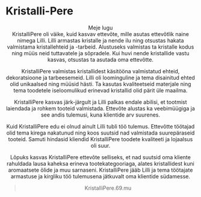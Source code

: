 # Kristalli-Pere

<div align="center">Meje lugu
<div align="center">KristalliPere oli väike, kuid kasvav ettevõte, mille asutas ettevõtlik naine nimega Lilli. Lilli armastas kristalle ja nende ilu ning otsustas hakata valmistama kristallehteid ja -tarbeid. Alustuseks valmistas ta kristalle kodus ning müüs neid tuttavatele ja sõpradele. Kui huvi nende kristallide vastu kasvas, otsustas ta asutada oma ettevõtte.

KristalliPere valmistas kristallidest käsitööna valmistatud ehteid, dekoratsioone ja tarbeesemeid. Lilli oli loominguline ja tema disainitud ehted olid unikaalsed ning müüsid hästi. Ta kasutas kvaliteetseid materjale ning tema toodetele iseloomulikud erinevad kristallid olid pärit üle maailma.

KristalliPere kasvas järk-järgult ja Lilli palkas endale abilisi, et tootmist laiendada ja rohkem tooteid valmistada. Ettevõte alustas ka veebimüügiga ja see andis tulemusi, kuna klientide arv suurenes.

Kuid KristalliPere edu ei olnud ainult Lilli tubli töö tulemus. Ettevõtte töötajad olid tema kirega nakatunud ning koos suutsid nad valmistada suurepäraseid tooteid. Samuti hindasid kliendid KristalliPere toodete kvaliteeti ja lojaalsus oli suur.

Lõpuks kasvas KristalliPere ettevõte selliseks, et nad suutsid oma kliente rahuldada lausa kaheksa erineva tootekategooriaga, alates kristallidest kuni aromaatsete õlide ja muu sarnaseni. KristalliPere jääb Lilli ja tema töötajate armastuse ja kirgliku töö tulemusena jätkuvalt oma klientide südamesse.








> KristalliPere.69.mu
